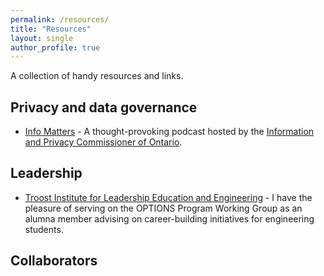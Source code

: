 ```yaml
---
permalink: /resources/
title: "Resources"
layout: single
author_profile: true
---
```


A collection of handy resources and links.

## Privacy and data governance
- [Info Matters](https://infomatters.simplecast.com/episodes/) - A thought-provoking podcast hosted by the [Information and Privacy Commissioner of Ontario](https://www.ipc.on.ca).

## Leadership
- [Troost Institute for Leadership Education and Engineering](https://ilead.engineering.utoronto.ca/) - I have the pleasure of serving on the OPTIONS Program Working Group as an alumna member advising on career-building initiatives for engineering students.

## Collaborators
